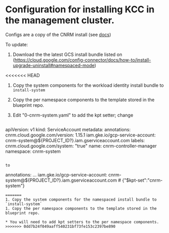 # Configuration for installing KCC in the management cluster.

Configs are a copy of the CNRM install (see [docs](https://cloud.google.com/config-connector/docs/how-to/install-upgrade-uninstall#namespaced-mode))

To update:

1. Download the the latest GCS install bundle listed on (https://cloud.google.com/config-connector/docs/how-to/install-upgrade-uninstall#namespaced-mode)

<<<<<<< HEAD
1. Copy the system components for the workload identity install bundle to `install-system`
1. Copy the per namespace components to the template stored in the blueprint repo.
1. Edit "0-cnrm-system.yaml" to add the kpt setter; change

   ```
apiVersion: v1
kind: ServiceAccount
metadata:
  annotations:
    cnrm.cloud.google.com/version: 1.15.1
    iam.gke.io/gcp-service-account: cnrm-system@${PROJECT_ID?}.iam.gserviceaccount.com
  labels:
    cnrm.cloud.google.com/system: "true"
  name: cnrm-controller-manager
  namespace: cnrm-system
   ```

   to

   ```
   annotations:
    ...
    iam.gke.io/gcp-service-account: cnrm-system@${PROJECT_ID?}.iam.gserviceaccount.com # {"$kpt-set":"cnrm-system"}
   ```
=======
1. Copy the system components for the namespaced install bundle to `install-system`
1. Copy the per namespace components to the template stored in the blueprint repo.

   * You will need to add kpt setters to the per namespace components.
>>>>>>> 0dd7b24f049aaff540231bf73fe153c2397be890
